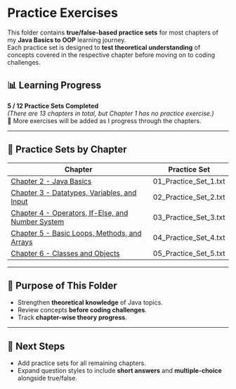 # Practice Exercises

This folder contains **true/false-based practice sets** for most chapters of my **Java Basics to OOP** learning journey.  
Each practice set is designed to **test theoretical understanding** of concepts covered in the respective chapter before moving on to coding challenges.

## 📊 Learning Progress
**5 / 12 Practice Sets Completed**  
*(There are 13 chapters in total, but Chapter 1 has no practice exercise.)*  
📌 More exercises will be added as I progress through the chapters.

---

## 📂 Practice Sets by Chapter

| Chapter | Practice Set |
|---------|--------------|
| [Chapter 2 - Java Basics](./Chapter02/01_Practice_Set_1.txt) | 01_Practice_Set_1.txt |
| [Chapter 3 - Datatypes, Variables, and Input](./Chapter03/02_Practice_Set_2.txt) | 02_Practice_Set_2.txt |
| [Chapter 4 - Operators, If-Else, and Number System](./Chapter04/03_Practice_Set_3.txt) | 03_Practice_Set_3.txt |
| [Chapter 5 - Basic Loops, Methods, and Arrays](./Chapter05/04_Practice_Set_4.txt) | 04_Practice_Set_4.txt |
| [Chapter 6 - Classes and Objects](./Chapter06/05_Practice_Set_5.txt) | 05_Practice_Set_5.txt |

---

## 🎯 Purpose of This Folder
- Strengthen **theoretical knowledge** of Java topics.  
- Review concepts **before coding challenges**.  
- Track **chapter-wise theory progress**.

---

## 🚀 Next Steps
- Add practice sets for all remaining chapters.  
- Expand question styles to include **short answers** and **multiple-choice** alongside true/false.
